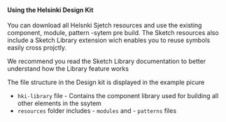 #### Using the Helsinki Design Kit

You can download all Helsnki Sjetch resources and use the existing component, module, pattern -sytem pre build. The Sketch resources also include a Sketch Library extension wich enables you to reuse symbols easily cross projctly.

We recommend you read the Sketch Library documentation to better understand how the Library feature works

The file structure in the Design kit is displayed in the example picure

* `hki-library` file
      - Contains the component library used for building all other elements in the ssytem
* `resources` folder includes
      - `modules` and
      - `patterns` files